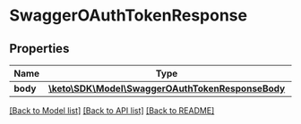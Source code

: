 # SwaggerOAuthTokenResponse

## Properties
Name | Type | Description | Notes
------------ | ------------- | ------------- | -------------
**body** | [**\keto\SDK\Model\SwaggerOAuthTokenResponseBody**](SwaggerOAuthTokenResponseBody.md) |  | [optional] 

[[Back to Model list]](../README.md#documentation-for-models) [[Back to API list]](../README.md#documentation-for-api-endpoints) [[Back to README]](../README.md)


